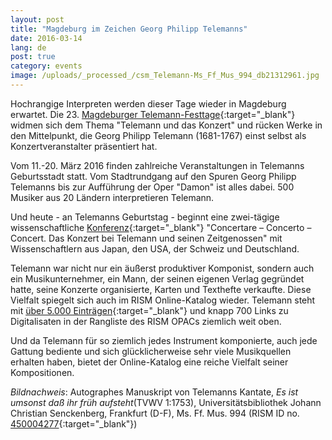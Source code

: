 ```yaml
---
layout: post
title: "Magdeburg im Zeichen Georg Philipp Telemanns"
date: 2016-03-14
lang: de
post: true
category: events
image: /uploads/_processed_/csm_Telemann-Ms_Ff_Mus_994_db21312961.jpg
---
```



Hochrangige Interpreten werden dieser Tage wieder in Magdeburg erwartet. Die 23. [Magdeburger Telemann-Festtage](http://telemann.org/veranstaltungen/telemannfesttage.html){:target="_blank"} widmen sich dem Thema "Telemann und das Konzert" und rücken Werke in den Mittelpunkt, die Georg Philipp Telemann (1681-1767) einst selbst als Konzertveranstalter präsentiert hat.



Vom 11.-20. März 2016 finden zahlreiche Veranstaltungen in Telemanns Geburtsstadt statt. Vom Stadtrundgang auf den Spuren Georg Philipp Telemanns bis zur Aufführung der Oper "Damon" ist alles dabei. 500 Musiker aus 20 Ländern interpretieren Telemann.



Und heute - an Telemanns Geburtstag - beginnt eine zwei-tägige wissenschaftliche [Konferenz](http://telemann.org/veranstaltungen/telemannfesttage/konferenz.html){:target="_blank"} "Concertare – Concerto – Concert. Das Konzert bei Telemann und seinen Zeitgenossen" mit Wissenschaftlern aus Japan, den USA, der Schweiz und Deutschland.



Telemann war nicht nur ein äußerst produktiver Komponist, sondern auch ein Musikunternehmer, ein Mann, der seinen eigenen Verlag gegründet hatte, seine Konzerte organisierte, Karten und Texthefte verkaufte. Diese Vielfalt spiegelt sich auch im RISM Online-Katalog wieder. Telemann steht mit [über 5.000 Einträgen](https://opac.rism.info/search?View=rism&author=Telemann+georg+philipp){:target="_blank"} und knapp 700 Links zu Digitalisaten in der Rangliste des RISM OPACs ziemlich weit oben.



Und da Telemann für so ziemlich jedes Instrument komponierte, auch jede Gattung bediente und sich glücklicherweise sehr viele Musikquellen erhalten haben, bietet der Online-Katalog eine reiche Vielfalt seiner Kompositionen.

_Bildnachweis_: Autographes Manuskript von Telemanns Kantate, _Es ist umsonst daß ihr früh aufsteht_(TVWV 1:1753), Universitätsbibliothek Johann Christian Senckenberg, Frankfurt (D-F), Ms. Ff. Mus. 994 (RISM ID no. [450004277](https://opac.rism.info/search?View=rism&documentid=450004277){:target="_blank"})<script type="text/javascript">var switchTo5x=true;</script><script type="text/javascript" src="http://w.sharethis.com/button/buttons.js"></script><script type="text/javascript">stLight.options({publisher: "9b601438-1ce1-49d8-bfd7-9cff5df54c17", doNotHash: false, doNotCopy: false, hashAddressBar: false});</script>
